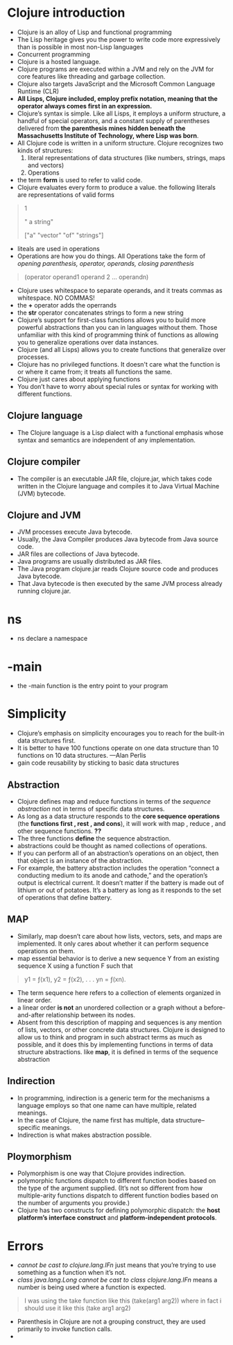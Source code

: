 # Clojure introduction 

- Clojure is an alloy of Lisp and functional programming
- The Lisp heritage gives you the power to write code more expressively than is possible in most non-Lisp languages
- Concurrent programming
- Clojure is a hosted language. 
- Clojure programs are executed within a JVM and rely on the JVM for core features like threading and garbage collection. 
- Clojure also targets JavaScript and the Microsoft Common Language Runtime (CLR)
- **All Lisps, Clojure included, employ prefix notation, meaning that the operator always comes first in an expression.**
- Clojure’s syntax is simple. Like all Lisps, it employs a uniform structure, a handful of special operators, and a constant supply of parentheses delivered from **the parenthesis mines hidden beneath the Massachusetts Institute of Technology, where Lisp was born**.
- All Clojure code is written in a uniform structure. Clojure recognizes two kinds of structures:
    1. literal representations of data structures (like numbers, strings, maps and vectors)
    2. Operations
- the term **form** is used to refer to valid code.
- Clojure evaluates every form to produce a value. the following literals are representations of valid forms
> 1
>
> " a string"
>
> ["a" "vector" "of" "strings"]

- liteals are used in operations
- Operations are how you do things. All Operations take the form of *opening parenthesis, operator, operands, closing parenthesis*
> (operator operand1 operand 2 ... operandn)

- Clojure uses whitespace to separate operands, and it treats commas as whitespace. NO COMMAS!
- the **+** operator adds the operrands 
- the **str** operator concatenates strings to form a new string 
- Clojure’s support for first-class functions allows you to build more power­ful abstractions than you can in languages without them. Those unfamiliar with this kind of programming think of functions as allowing you to generalize operations over data instances.
- Clojure (and all Lisps) allows you to create functions that generalize over processes.
- Clojure has no privileged functions. It doesn't care what the function is or where it came from; it treats all functions the same. 
- Clojure just cares about applying functions
- You don’t have to worry about special rules or syntax for working with different functions.


## Clojure language
- The Clojure language is a Lisp dialect with a functional emphasis whose syntax and semantics are independent of any implementation. 

## Clojure compiler
- The compiler is an executable JAR file, clojure.jar, which takes code written in the Clojure language and compiles it to Java Virtual Machine (JVM) bytecode.

## Clojure and JVM
- JVM processes execute Java bytecode.
- Usually, the Java Compiler produces Java bytecode from Java source code.
- JAR files are collections of Java bytecode.
- Java programs are usually distributed as JAR files.
- The Java program clojure.jar reads Clojure source code and produces Java bytecode.
- That Java bytecode is then executed by the same JVM process already running clojure.jar.

# ns
- ns declare a namespace

# -main
- the -main function is the entry point to your program

# Simplicity 
- Clojure’s emphasis on simplicity encourages you to reach for the built-in data structures first.
- It is better to have 100 functions operate on one data structure than 10 functions on 10 data structures. —Alan Perlis
- gain code reusability by sticking to basic data structures


## Abstraction
- Clojure defines map and reduce functions in terms of the *sequence abstraction* not in terms of specific data structures.
- As long as a data structure responds to the **core sequence operations** (the **functions first , rest , and cons**), it will work with map , reduce , and other sequence functions. **??**
- The three functions **define** the sequence abstraction.
- abstractions could be thought as named collections of operations.
- If you can perform all of an abstraction’s operations on an object, then that object is an instance of the abstraction.
- For example, the battery abstraction includes the operation “connect a conducting medium to its anode and cathode,” and the operation’s output is electrical current. It doesn’t matter if the battery is made out of lithium or out of potatoes. It’s a battery as long as it responds to the set of operations that define battery.

## MAP
- Similarly, map doesn’t care about how lists, vectors, sets, and maps are implemented. It only cares about whether it can perform sequence operations on them.
- map essential behavior is to derive a new sequence Y from an existing sequence X using a function F such that 
> y1 = ƒ(x1), y2 = ƒ(x2), . . . yn = ƒ(xn).

- The term sequence here refers to a collection of elements organized in linear order.
- a linear order **is not** an unordered collection or a graph without a before-and-after relationship between its nodes.
- Absent from this description of mapping and sequences is any mention of lists, vectors, or other concrete data structures. Clojure is designed to allow us to think and program in such abstract terms as much as possible, and it does this by implementing functions in terms of data structure abstractions. like **map**, it is defined in terms of the sequence abstraction 


## Indirection 
- In programming, indirection is a generic term for the mechanisms a language employs so that one name can have multiple, related meanings.
- In the case of Clojure, the name first has multiple, data structure–specific meanings.
- Indirection is what makes abstraction possible.


## Ploymorphism
- Polymorphism is one way that Clojure provides indirection.
- polymorphic functions dispatch to different function bodies based on the type of the argument supplied. (It’s not so different from how multiple-arity functions dispatch to different function bodies based on the number of arguments you provide.)
- Clojure has two constructs for defining polymorphic dispatch: the **host platform’s interface construct** and **platform-independent protocols**.


# Errors
- *cannot be cast to clojure.lang.IFn* just means that you’re trying to use something as a function when it’s not.
- *class java.lang.Long cannot be cast to class clojure.lang.IFn* means a number is being used where a function is expected.
> I was using the take function like this (take(arg1 arg2)) where in fact i should use it like this (take arg1 arg2)
- Parenthesis in Clojure are not a grouping construct, they are used primarily to invoke function calls.
- 